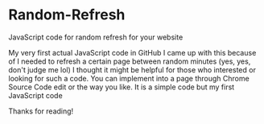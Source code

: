 # Random-Refresh
JavaScript code for random refresh for your website

My very first actual JavaScript code in GitHub
I came up with this because of I needed to refresh a certain page between random minutes (yes, yes, don't judge me lol)
I thought it might be helpful for those who interested or looking for such a code.
You can implement into a page through Chrome Source Code edit or the way you like.
It is a simple code but my first JavaScript code 

Thanks for reading!
